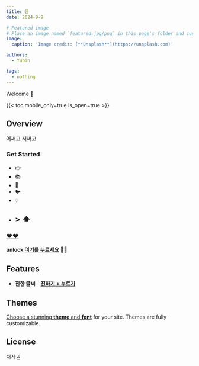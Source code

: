 ```yaml
---
title: 음 
date: 2024-9-9

# Featured image
# Place an image named `featured.jpg/png` in this page's folder and customize its options here.
image:
  caption: 'Image credit: [**Unsplash**](https://unsplash.com)'

authors:
  - Yubin

tags:
  - nothing
---
```


Welcome 👋

{{< toc mobile_only=true is_open=true >}}

## Overview

어쩌고 저쩌고

[//]: # ([![The template is mobile first with a responsive design to ensure that your site looks stunning on every device.]&#40;https://raw.githubusercontent.com/wowchemy/wowchemy-hugo-modules/main/starters/academic/preview.png&#41;]&#40;https://hugoblox.com&#41;)

### Get Started

- 👉 
- 📚
- 💬 
- 🐦  
- 💡 
- ## > ⬆️ 

### [❤️❤️](https://www.youtube.com/@bdns)

 **unlock [여기를 누르세요](https://www.youtube.com/@bdns) 🦄✨**

## Features

- **진한 글씨** - [**진하기 + 누르기**](https://hugoblox.com/blocks/)

## Themes

[Choose a stunning **theme** and **font**](https://docs.hugoblox.com/getting-started/customize/) for your site. Themes are fully customizable.

## License

저작권
